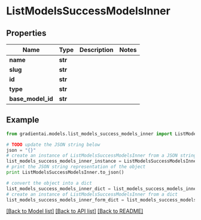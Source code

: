 # ListModelsSuccessModelsInner


## Properties
Name | Type | Description | Notes
------------ | ------------- | ------------- | -------------
**name** | **str** |  | 
**slug** | **str** |  | 
**id** | **str** |  | 
**type** | **str** |  | 
**base_model_id** | **str** |  | 

## Example

```python
from gradientai.models.list_models_success_models_inner import ListModelsSuccessModelsInner

# TODO update the JSON string below
json = "{}"
# create an instance of ListModelsSuccessModelsInner from a JSON string
list_models_success_models_inner_instance = ListModelsSuccessModelsInner.from_json(json)
# print the JSON string representation of the object
print ListModelsSuccessModelsInner.to_json()

# convert the object into a dict
list_models_success_models_inner_dict = list_models_success_models_inner_instance.to_dict()
# create an instance of ListModelsSuccessModelsInner from a dict
list_models_success_models_inner_form_dict = list_models_success_models_inner.from_dict(list_models_success_models_inner_dict)
```
[[Back to Model list]](../README.md#documentation-for-models) [[Back to API list]](../README.md#documentation-for-api-endpoints) [[Back to README]](../README.md)


